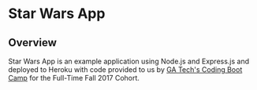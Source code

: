 # Star Wars App

## Overview
Star Wars App is an example application using Node.js and Express.js and deployed to Heroku with code provided to us by [GA Tech's Coding Boot Camp](https://codingbootcamp.pe.gatech.edu/) for the Full-Time Fall 2017 Cohort. 


